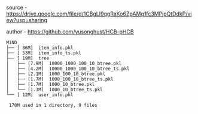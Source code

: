 source - https://drive.google.com/file/d/1CBgLI9qgRaKo6ZpAMq1fc3MPjpQtDdkP/view?usp=sharing

author - https://github.com/yusonghust/HCB-pHCB

```
MIND
├── [ 86M]  item_info.pkl
├── [ 53M]  item_info_ts.pkl
├── [ 19M]  tree
│   ├── [7.9M]  10000_1000_100_10_btree.pkl
│   ├── [4.2M]  10000_1000_100_10_btree_ts.pkl
│   ├── [2.1M]  1000_100_10_btree.pkl
│   ├── [1.7M]  1000_100_10_btree_ts.pkl
│   ├── [1.7M]  1000_10_btree.pkl
│   └── [1.3M]  1000_10_btree_ts.pkl
└── [ 12M]  user_info.pkl

 170M used in 1 directory, 9 files
```
